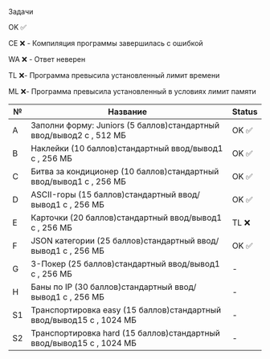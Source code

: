 Задачи

OK ✅

CE ❌ - Компиляция программы завершилась с ошибкой

WA ❌ - Ответ неверен

TL ❌- Программа превысила установленный лимит времени

ML ❌- Программа превысила установленный в условиях лимит памяти

| № | Название                                                                                                  | Status |
| -- | ----------------------------------------------------------------------------------------------------------------- | ------ |
| A  | Заполни форму: Juniors (5 баллов)стандартный ввод/вывод2 с , 512 МБ      | OK ✅  |
| B  | Наклейки (10 баллов)стандартный ввод/вывод1 с , 256 МБ                       | OK ✅  |
| C  | Битва за кондиционер (10 баллов)стандартный ввод/вывод1 с , 256 МБ | OK ✅  |
| D  | ASCII-горы (15 баллов)стандартный ввод/вывод1 с , 256 МБ                         | OK ✅  |
| E  | Карточки (20 баллов)стандартный ввод/вывод1 с , 256 МБ                       | TL ❌  |
| F  | JSON категории (25 баллов)стандартный ввод/вывод1 с , 256 МБ                | OK ✅  |
| G  | 3-Покер (25 баллов)стандартный ввод/вывод1 с , 256 МБ                           | -      |
| H  | Баны по IP (30 баллов)стандартный ввод/вывод1 с , 256 МБ                       | -      |
| S1 | Транспортировка easy (15 баллов)стандартный ввод/вывод15 с , 1024 МБ  | -      |
| S2 | Транспортировка hard (15 баллов)стандартный ввод/вывод15 с , 1024 МБ  | -      |

